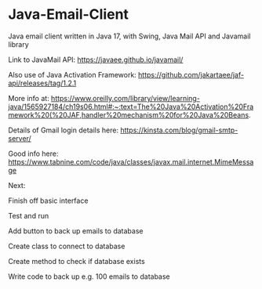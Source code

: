 # Java-Email-Client
 Java email client written in Java 17, with Swing, Java Mail API and Javamail library

Link to JavaMail API: https://javaee.github.io/javamail/

Also use of Java Activation Framework: https://github.com/jakartaee/jaf-api/releases/tag/1.2.1

More info at: https://www.oreilly.com/library/view/learning-java/1565927184/ch19s06.html#:~:text=The%20Java%20Activation%20Framework%20(%20JAF,handler%20mechanism%20for%20Java%20Beans.

Details of Gmail login details here: https://kinsta.com/blog/gmail-smtp-server/

Good info here: https://www.tabnine.com/code/java/classes/javax.mail.internet.MimeMessage



Next:

Finish off basic interface

Test and run

Add button to back up emails to database

Create class to connect to database

Create method to check if database exists

Write code to back up e.g. 100 emails to database
